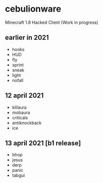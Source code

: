 # cebulionware
Minecraft 1.8 Hacked Client
(Work in progress)

## earlier in 2021
* hooks
* HUD
* fly
* sprint
* sneak
* light
* nofall
## 12 april 2021
* killaura
* mobaura
* criticals
* antiknockback
* ice
## 13 april 2021 \[b1 release]
* bhop
* jesus
* derp
* panic
* tabgui
